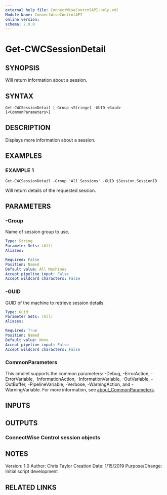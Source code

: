 ```yaml
---
external help file: ConnectWiseControlAPI-help.xml
Module Name: ConnectWiseControlAPI
online version:
schema: 2.0.0
---
```


# Get-CWCSessionDetail

## SYNOPSIS
Will return information about a session.

## SYNTAX

```
Get-CWCSessionDetail [-Group <String>] -GUID <Guid> [<CommonParameters>]
```

## DESCRIPTION
Displays more information about a session.

## EXAMPLES

### EXAMPLE 1
```
Get-CWCSessionDetail -Group 'All Sessions' -GUID $Session.SessionID
```

Will return details of the requested session.

## PARAMETERS

### -Group
Name of session group to use.

```yaml
Type: String
Parameter Sets: (All)
Aliases:

Required: False
Position: Named
Default value: All Machines
Accept pipeline input: False
Accept wildcard characters: False
```

### -GUID
GUID of the machine to retrieve session details.

```yaml
Type: Guid
Parameter Sets: (All)
Aliases:

Required: True
Position: Named
Default value: None
Accept pipeline input: False
Accept wildcard characters: False
```

### CommonParameters
This cmdlet supports the common parameters: -Debug, -ErrorAction, -ErrorVariable, -InformationAction, -InformationVariable, -OutVariable, -OutBuffer, -PipelineVariable, -Verbose, -WarningAction, and -WarningVariable. For more information, see [about_CommonParameters](http://go.microsoft.com/fwlink/?LinkID=113216).

## INPUTS

## OUTPUTS

### ConnectWise Control session objects
## NOTES
Version:        1.0
Author:         Chris Taylor
Creation Date:  1/15/2019
Purpose/Change: Initial script development

## RELATED LINKS
